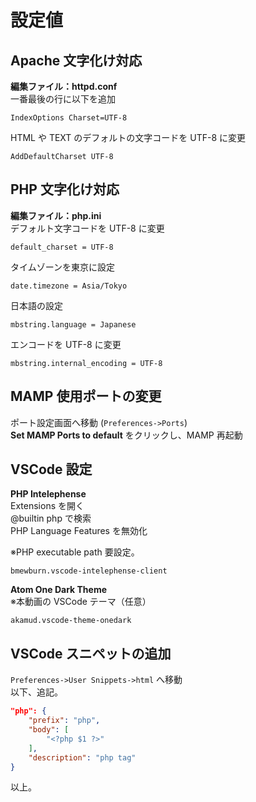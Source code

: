# 設定値

## Apache 文字化け対応

**編集ファイル：httpd.conf**  
一番最後の行に以下を追加

```
IndexOptions Charset=UTF-8
```

HTML や TEXT のデフォルトの文字コードを UTF-8 に変更

```
AddDefaultCharset UTF-8
```

## PHP 文字化け対応

**編集ファイル：php.ini**  
デフォルト文字コードを UTF-8 に変更

```
default_charset = UTF-8
```

タイムゾーンを東京に設定

```
date.timezone = Asia/Tokyo
```

日本語の設定

```
mbstring.language = Japanese
```

エンコードを UTF-8 に変更

```
mbstring.internal_encoding = UTF-8
```

## MAMP 使用ポートの変更

ポート設定画面へ移動 (`Preferences->Ports`)  
**Set MAMP Ports to default** をクリックし、MAMP 再起動

## VSCode 設定

**PHP Intelephense**  
Extensions を開く  
@builtin php で検索  
PHP Language Features を無効化

※PHP executable path 要設定。

```
bmewburn.vscode-intelephense-client
```

**Atom One Dark Theme**  
※本動画の VSCode テーマ（任意）

```
akamud.vscode-theme-onedark
```

## VSCode スニペットの追加

`Preferences->User Snippets->html` へ移動  
以下、追記。

```json
"php": {
    "prefix": "php",
    "body": [
        "<?php $1 ?>"
    ],
    "description": "php tag"
}
```

以上。

